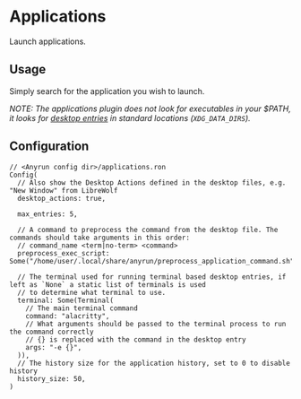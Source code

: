 # Applications

Launch applications.

## Usage

Simply search for the application you wish to launch.

*NOTE: The applications plugin does not look for executables in your $PATH, it looks for [desktop entries](https://specifications.freedesktop.org/desktop-entry-spec/desktop-entry-spec-latest.html) in standard locations (`XDG_DATA_DIRS`).*

## Configuration

```ron
// <Anyrun config dir>/applications.ron
Config(
  // Also show the Desktop Actions defined in the desktop files, e.g. "New Window" from LibreWolf
  desktop_actions: true,

  max_entries: 5,

  // A command to preprocess the command from the desktop file. The commands should take arguments in this order:
  // command_name <term|no-term> <command>
  preprocess_exec_script: Some("/home/user/.local/share/anyrun/preprocess_application_command.sh")

  // The terminal used for running terminal based desktop entries, if left as `None` a static list of terminals is used
  // to determine what terminal to use.
  terminal: Some(Terminal(
    // The main terminal command
    command: "alacritty",
    // What arguments should be passed to the terminal process to run the command correctly
    // {} is replaced with the command in the desktop entry
    args: "-e {}",
  )),
  // The history size for the application history, set to 0 to disable history
  history_size: 50,
)
```
